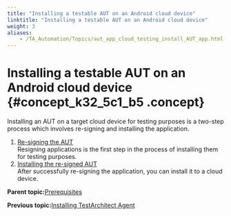```yaml
--- 
title: "Installing a testable AUT on an Android cloud device"
linktitle: "Installing a testable AUT on an Android cloud device"
weight: 3
aliases: 
    - /TA_Automation/Topics/aut_app_cloud_testing_install_AUT_app.html
---
```

# Installing a testable AUT on an Android cloud device {#concept_k32_5c1_b5 .concept}

Installing an AUT on a target cloud device for testing purposes is a two-step process which involves re-signing and installing the application.

1.  [Re-signing the AUT](../../TA_Automation/Topics/aut_app_cloud_testing_Android_resign_app.html)  
Resigning applications is the first step in the process of installing them for testing purposes.
2.  [Installing the re-signed AUT](../../TA_Automation/Topics/aut_app_cloud_testing_Android_install_resigned_app.html)  
After successfully re-signing the application, you can install it to a cloud device.

**Parent topic:**[Prerequisites](../../TA_Automation/Topics/aut_app_cloud_testing_Android_prerequisites.html)

**Previous topic:**[Installing TestArchitect Agent](../../TA_Automation/Topics/aut_app_cloud_testing_Android_agent.html)

